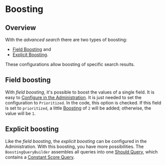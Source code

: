 # Boosting

## Overview

With the *advanced search* there are two types of boosting:

* [Field Boosting](boosting.md#field-boosting) and
* [Explicit Boosting](boosting.md#explicit-boosting).

These configurations allow boosting of specific search results.

## Field boosting

With *field boosting*, it's possible to boost the values of a single field. It is easy to [Configure in the Administration](https://docs.shopware.com/en/shopware-6-en/enterprise-extensions/enterprise-search#searchable-information). It is just needed to set the configuration to `Prioritized`. In the code, this option is checked. If this field is set to `prioritized`, a little [Boosting](https://www.elastic.co/guide/en/elasticsearch/reference/6.8/mapping-boost.html) of `2` will be added; otherwise, the value will be `1`.

## Explicit boosting

Like the *field boosting*, the *explicit boosting* can be configured in the Administration. With this boosting, you have more possibilities. The `BoostingQueryBuilder` assembles all queries into one [Should Query](https://www.elastic.co/guide/en/elasticsearch/reference/current/query-dsl-bool-query.html#query-dsl-bool-query), which contains a [Constant Score Query](https://www.elastic.co/guide/en/elasticsearch/reference/6.8/query-dsl-constant-score-query.html).

